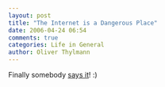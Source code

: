 ```yaml
---
layout: post
title: "The Internet is a Dangerous Place"
date: 2006-04-24 06:54
comments: true
categories: Life in General
author: Oliver Thylmann
---
```



Finally somebody [says it](http://eclectech.co.uk/dailymailpicnic.php)! :)



